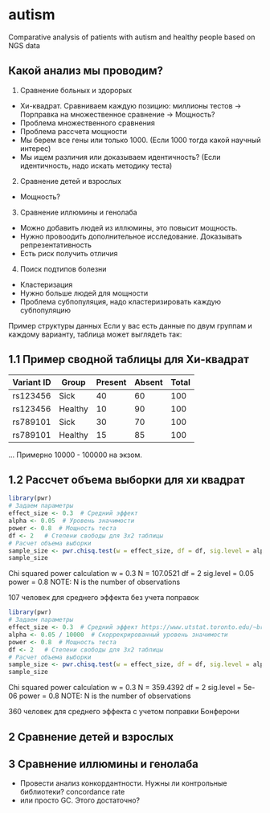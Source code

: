 # autism
Comparative analysis of patients with autism and healthy people based on NGS data


## Какой анализ мы проводим?

1. Сравнение больных и здорорых

- Хи-квадрат. Сравниваем каждую позицию: миллионы тестов -> Порправка на множественное сравнение -> Мощность? 
- Проблема множественного сравнения
- Проблема рассчета мощности
- Мы берем все гены или только 1000. (Если 1000 тогда какой научный интерес)
- Мы ищем различия или доказываем идентичность? (Если  идентичность, надо искать методику теста)

2.  Сравнение детей и взрослых
- Мощность?

3.  Сравнение иллюмины и генолаба
- Можно добавить людей из иллюмины, это повысит мощность. 
- Нужно провоодить дополнительное исследование. Доказывать репрезентативность
- Есть риск получить отличия

4.  Поиск подтипов болезни
- Кластеризация
- Нужно больше людей для мощности
- Проблема субпопуляция, надо кластеризировать каждую субпопуляцию

Пример структуры данных
Если у вас есть данные по двум группам и каждому варианту, таблица может выглядеть так:

## 1.1 Пример сводной таблицы для Хи-квадрат

| Variant ID | Group   | Present | Absent | Total |
|------------|---------|---------|--------|-------|
| rs123456   | Sick    | 40      | 60     | 100   |
| rs123456   | Healthy | 10      | 90     | 100   |
| rs789101   | Sick    | 30      | 70     | 100   |
| rs789101   | Healthy | 15      | 85     | 100   |
...
Примерно 10000 - 100000 на экзом.

## 1.2 Рассчет объема выборки для хи квадрат

```R
library(pwr)
# Задаем параметры
effect_size <- 0.3  # Средний эффект
alpha <- 0.05  # Уровень значимости
power <- 0.8  # Мощность теста
df <- 2   # Степени свободы для 3x2 таблицы
# Расчет объема выборки
sample_size <- pwr.chisq.test(w = effect_size, df = df, sig.level = alpha, power = power)
sample_size
```

Chi squared power calculation
w = 0.3
N = 107.0521
df = 2
sig.level = 0.05
power = 0.8
NOTE: N is the number of observations

107 человек для среднего эффекта без учета поправок

```R
library(pwr)
# Задаем параметры
effect_size <- 0.3  # Средний эффект https://www.utstat.toronto.edu/~brunner/oldclass/378f16/readings/CohenPower.pdf (p. 227, p.249)
alpha <- 0.05 / 10000  # Скоррекрированный уровень значимости
power <- 0.8  # Мощность теста
df <- 2   # Степени свободы для 3x2 таблицы
# Расчет объема выборки
sample_size <- pwr.chisq.test(w = effect_size, df = df, sig.level = alpha, power = power)
sample_size
```



Chi squared power calculation
w = 0.3
N = 359.4392
df = 2
sig.level = 5e-06
power = 0.8
NOTE: N is the number of observations

360 человек для среднего эффекта с учетом поправки Бонферони

## 2 Сравнение детей и взрослых

## 3 Сравнение иллюмины и генолаба
- Провести анализ конкордантности. Нужны ли контрольные библиотеки?
concordance rate
- или просто GC. Этого достаточно?
